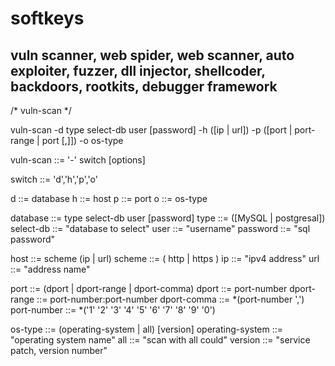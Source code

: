 # softkeys
vuln scanner, web spider, web scanner, auto exploiter, fuzzer, dll injector, shellcoder, backdoors, rootkits, debugger framework
-----------------------------------------------------------------------------------------------------------------------------------


/* vuln-scan */

vuln-scan -d type select-db user [password] -h ([ip | url]) -p ([port | port-range | port [,]]) -o os-type

vuln-scan ::= '-' switch [options]

switch ::= 'd','h','p','o'

d ::= database h ::= host p ::= port o ::= os-type

database ::= type select-db user [password] 
type ::= ([MySQL | postgresal]) 
select-db ::= "database to select" 
user ::= "username" 
password ::= "sql password"

host ::= scheme (ip | url) 
scheme ::= ( http | https )
ip ::= "ipv4 address" 
url ::= "address name"

port ::= (dport | dport-range | dport-comma) 
dport ::= port-number 
dport-range ::= port-number:port-number 
dport-comma ::= *(port-number ',') 
port-number ::= *('1' '2' '3' '4' '5' '6' '7' '8' '9' '0')

os-type ::= (operating-system | all) [version] 
operating-system ::= "operating system name" 
all ::= "scan with all could" 
version ::= "service patch, version number"
